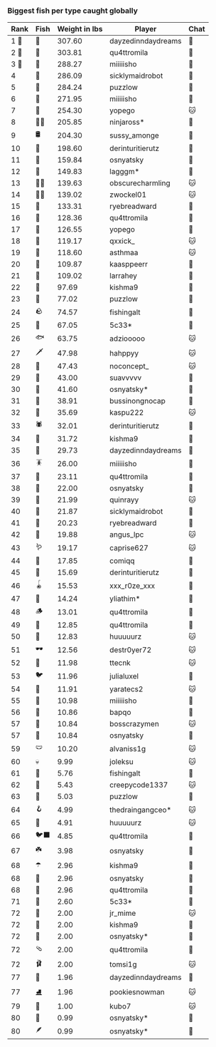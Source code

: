### Biggest fish per type caught globally
| Rank | Fish | Weight in lbs | Player | Chat |
|------|--------|-----------|---------|-------|
| 1 🥇  | 🦑 | 307.60 | dayzedinndaydreams | 🍞 |
| 2 🥈  | 🐳 | 303.81 | qu4ttromila | 🍞 |
| 3 🥉  | 🦈 | 288.27 | miiiiisho | 🍞 |
| 4  | 🦕 | 286.09 | sicklymaidrobot | 🍞 |
| 5  | 🐉 | 284.24 | puzzlow | 🍞 |
| 6  | 🐍 | 271.95 | miiiiisho | 🍞 |
| 7  | 🐢 | 254.30 | yopego | 🐱 |
| 8  | 🐻‍❄ | 205.85 | ninjaross* | 🍞 |
| 9  | 🛢️ | 204.30 | sussy_amonge | 🍞 |
| 10  | 🐙 | 198.60 | derinturitierutz | 🍞 |
| 11  | 🐋 | 159.84 | osnyatsky | 🍞 |
| 12  | 🐊 | 149.83 | lagggm* | 🍞 |
| 13  | 🧞‍♂ | 139.63 | obscurecharmling | 🐱 |
| 14  | 🧜‍♀️ | 139.02 | zwockel01 | 🐱 |
| 15  | 🦭 | 133.31 | ryebreadward | 🍞 |
| 16  | 🦪 | 128.36 | qu4ttromila | 🍞 |
| 17  | 🦞 | 126.55 | yopego | 🍞 |
| 18  | 🐬 | 119.17 | qxxick_ | 🐱 |
| 19  | 🧟 | 118.60 | asthmaa | 🐱 |
| 20  | 📱 | 109.87 | kaasppeerr | 🍞 |
| 21  | 🦇 | 109.02 | larrahey | 🍞 |
| 22  | 🪸 | 97.69 | kishma9 | 🍞 |
| 23  | 👑 | 77.02 | puzzlow | 🍞 |
| 24  | 🪨 | 74.57 | fishingalt | 🍞 |
| 25  | 🦐 | 67.05 | 5c33* | 🍞 |
| 26  | 🐟 | 63.75 | adziooooo | 🐱 |
| 27  | 🗡️ | 47.98 | hahppyy | 🐱 |
| 28  | 🐸 | 47.43 | noconcept_ | 🐱 |
| 29  | 🦫 | 43.00 | suavvvvv | 🍞 |
| 30  | 🐧 | 41.60 | osnyatsky* | 🍞 |
| 31  | 🦀 | 38.91 | bussinongnocap | 🍞 |
| 32  | 🐡 | 35.69 | kaspu222 | 🐱 |
| 33  | 🕷️ | 32.01 | derinturitierutz | 🍞 |
| 34  | 🥒 | 31.72 | kishma9 | 🍞 |
| 35  | 🧽 | 29.73 | dayzedinndaydreams | 🍞 |
| 36  | 🪳 | 26.00 | miiiiisho | 🍞 |
| 37  | 🎰 | 23.11 | qu4ttromila | 🍞 |
| 38  | 🦠 | 22.00 | osnyatsky | 🍞 |
| 39  | 🐠 | 21.99 | quinrayy | 🐱 |
| 40  | 🪼 | 21.87 | sicklymaidrobot | 🍞 |
| 41  | 🧭 | 20.23 | ryebreadward | 🍞 |
| 42  | 🦦 | 19.88 | angus_lpc | 🐱 |
| 43  | 🪱 | 19.17 | caprise627 | 🐱 |
| 44  | 🍄 | 17.85 | comiqq | 🍞 |
| 45  | 🦆 | 15.69 | derinturitierutz | 🍞 |
| 46  | 🪀 | 15.53 | xxx_r0ze_xxx | 🍞 |
| 47  | 🐌 | 14.24 | yliathim* | 🍞 |
| 48  | 🪵 | 13.01 | qu4ttromila | 🍞 |
| 49  | 🎱 | 12.85 | qu4ttromila | 🍞 |
| 50  | 🧃 | 12.83 | huuuuurz | 🐱 |
| 51  | 🕶️ | 12.56 | destr0yer72 | 🐱 |
| 52  | 👒 | 11.98 | ttecnk | 🐱 |
| 53  | 🐦 | 11.96 | julialuxel | 🍞 |
| 54  | 🧸 | 11.91 | yaratecs2 | 🐱 |
| 55  | 🧊 | 10.98 | miiiiisho | 🍞 |
| 56  | 🪹 | 10.86 | bapqo | 🍞 |
| 57  | 🦎 | 10.84 | bosscrazymen | 🐱 |
| 57  | 🪺 | 10.84 | osnyatsky | 🍞 |
| 59  | 🩲 | 10.20 | alvaniss1g | 🐱 |
| 60  | 💀 | 9.99 | joleksu | 🐱 |
| 61  | 🎏 | 5.76 | fishingalt | 🍞 |
| 62  | 🧵 | 5.43 | creepycode1337 | 🐱 |
| 63  | 🐚 | 5.03 | puzzlow | 🍞 |
| 64  | 🪝 | 4.99 | thedraingangceo* | 🐱 |
| 65  | 🥫 | 4.91 | huuuuurz | 🐱 |
| 66  | 🐦‍⬛ | 4.85 | qu4ttromila | 🍞 |
| 67  | ☘️ | 3.98 | osnyatsky | 🍞 |
| 68  | ☂️ | 2.96 | kishma9 | 🍞 |
| 68  | 🌹 | 2.96 | osnyatsky | 🍞 |
| 68  | 🥪 | 2.96 | qu4ttromila | 🍞 |
| 71  | 🍬 | 2.60 | 5c33* | 🍞 |
| 72  | 👢 | 2.00 | jr_mime | 🐱 |
| 72  | 👟 | 2.00 | kishma9 | 🍞 |
| 72  | 🧦 | 2.00 | osnyatsky* | 🍞 |
| 72  | 🩴 | 2.00 | qu4ttromila | 🍞 |
| 72  | 🩰 | 2.00 | tomsi1g | 🐱 |
| 77  | 🌿 | 1.96 | dayzedinndaydreams | 🍞 |
| 77  | ⛸️ | 1.96 | pookiesnowman | 🐱 |
| 79  | 🧤 | 1.00 | kubo7 | 🐱 |
| 80  | 🧣 | 0.99 | osnyatsky* | 🍞 |
| 80  | 🪶 | 0.99 | osnyatsky* | 🍞 |
